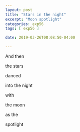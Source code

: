 ```yaml
---
layout: post
title: "Stars in the night"
excerpt: "Moon spotlight"
categories: exp56
tags: [ exp56 ]

date: 2019-03-26T08:08:50-04:00

---
```


And then

the stars

danced

into the night

with

the moon

as the

spotlight

